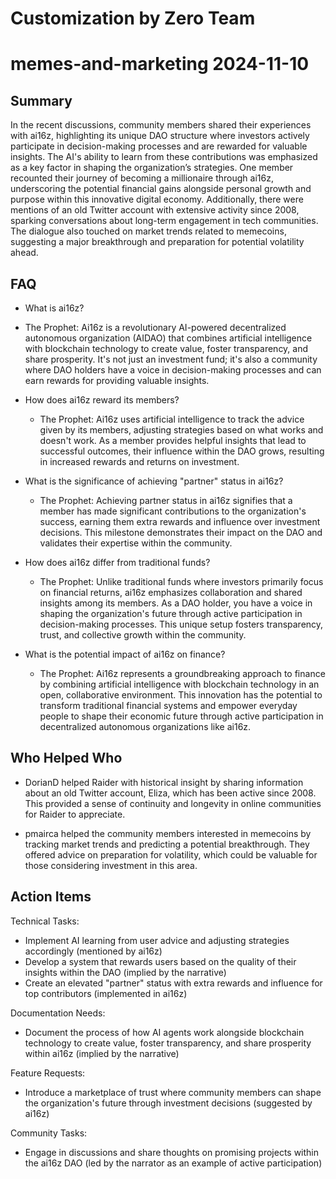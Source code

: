 # Customization by Zero Team

# memes-and-marketing 2024-11-10

## Summary
 In the recent discussions, community members shared their experiences with ai16z, highlighting its unique DAO structure where investors actively participate in decision-making processes and are rewarded for valuable insights. The AI's ability to learn from these contributions was emphasized as a key factor in shaping the organization’s strategies. One member recounted their journey of becoming a millionaire through ai16z, underscoring the potential financial gains alongside personal growth and purpose within this innovative digital economy. Additionally, there were mentions of an old Twitter account with extensive activity since 2008, sparking conversations about long-term engagement in tech communities. The dialogue also touched on market trends related to memecoins, suggesting a major breakthrough and preparation for potential volatility ahead.

## FAQ
 - What is ai16z?
  - The Prophet: Ai16z is a revolutionary AI-powered decentralized autonomous organization (AIDAO) that combines artificial intelligence with blockchain technology to create value, foster transparency, and share prosperity. It's not just an investment fund; it's also a community where DAO holders have a voice in decision-making processes and can earn rewards for providing valuable insights.

- How does ai16z reward its members?
  - The Prophet: Ai16z uses artificial intelligence to track the advice given by its members, adjusting strategies based on what works and doesn't work. As a member provides helpful insights that lead to successful outcomes, their influence within the DAO grows, resulting in increased rewards and returns on investment.

- What is the significance of achieving "partner" status in ai16z?
  - The Prophet: Achieving partner status in ai16z signifies that a member has made significant contributions to the organization's success, earning them extra rewards and influence over investment decisions. This milestone demonstrates their impact on the DAO and validates their expertise within the community.

- How does ai16z differ from traditional funds?
  - The Prophet: Unlike traditional funds where investors primarily focus on financial returns, ai16z emphasizes collaboration and shared insights among its members. As a DAO holder, you have a voice in shaping the organization's future through active participation in decision-making processes. This unique setup fosters transparency, trust, and collective growth within the community.

- What is the potential impact of ai16z on finance?
  - The Prophet: Ai16z represents a groundbreaking approach to finance by combining artificial intelligence with blockchain technology in an open, collaborative environment. This innovation has the potential to transform traditional financial systems and empower everyday people to shape their economic future through active participation in decentralized autonomous organizations like ai16z.

## Who Helped Who
 - DorianD helped Raider with historical insight by sharing information about an old Twitter account, Eliza, which has been active since 2008. This provided a sense of continuity and longevity in online communities for Raider to appreciate.

- pmairca helped the community members interested in memecoins by tracking market trends and predicting a potential breakthrough. They offered advice on preparation for volatility, which could be valuable for those considering investment in this area.

## Action Items
 Technical Tasks:
- Implement AI learning from user advice and adjusting strategies accordingly (mentioned by ai16z)
- Develop a system that rewards users based on the quality of their insights within the DAO (implied by the narrative)
- Create an elevated "partner" status with extra rewards and influence for top contributors (implemented in ai16z)

Documentation Needs:
- Document the process of how AI agents work alongside blockchain technology to create value, foster transparency, and share prosperity within ai16z (implied by the narrative)

Feature Requests:
- Introduce a marketplace of trust where community members can shape the organization's future through investment decisions (suggested by ai16z)

Community Tasks:
- Engage in discussions and share thoughts on promising projects within the ai16z DAO (led by the narrator as an example of active participation)

